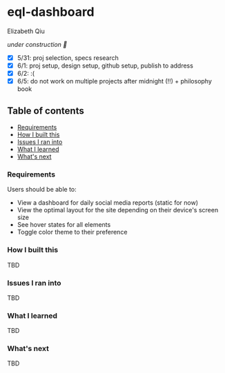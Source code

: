 # eql-dashboard

Elizabeth Qiu

_under construction :construction:_

- [x] 5/31: proj selection, specs research
- [x] 6/1: proj setup, design setup, github setup, publish to address
- [x] 6/2: :( 
- [x] 6/5: do not work on multiple projects after midnight (!!) + philosophy book

## Table of contents
- [Requirements](#requirements)
- [How I built this](#how-i-built-this)
- [Issues I ran into](#issues-i-ran-into)
- [What I learned](#what-i-learned)
- [What's next](#whats-next)

### Requirements

Users should be able to:

- View a dashboard for daily social media reports (static for now)
- View the optimal layout for the site depending on their device's screen size
- See hover states for all elements
- Toggle color theme to their preference

### How I built this

TBD

### Issues I ran into

TBD

### What I learned

TBD

### What's next

TBD
